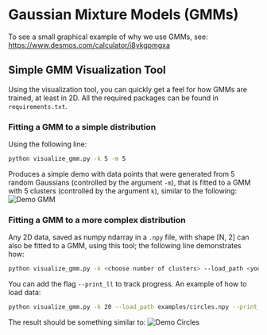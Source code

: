 # Gaussian Mixture Models (GMMs)
To see a small graphical example of why we use GMMs, see: https://www.desmos.com/calculator/i8ykgpmgxa

## Simple GMM Visualization Tool
Using the visualization tool, you can quickly get a feel for how GMMs are trained, at least in 2D. 
All the required packages can be found in ```requirements.txt```.

### Fitting a GMM to a simple distribution
Using the following line:
```bash
python visualize_gmm.py -k 5 -m 5
```
Produces a simple demo with data points that were generated from 5 random Gaussians (controlled by the argument ```-m```), that is fitted to a GMM with 5 clusters (controlled by the argument ```k```), similar to the following:
![Demo GMM](https://github.com/friedroy/gaussians/blob/master/examples/demo.gif)

### Fitting a GMM to a more complex distribution
Any 2D data, saved as numpy ndarray in a ```.npy``` file, with shape \[N, 2\] can also be fitted to a GMM, using this tool; the following line demonstrates how:
```bash
python visualize_gmm.py -k <choose number of clusters> --load_path <your .npy file path here> [--print_ll]
```
You can add the flag ```--print_ll``` to track progress. An example of how to load data:
```bash
python visualize_gmm.py -k 20 --load_path examples/circles.npy --print_ll -i 100 --fps 15
```
The result should be something similar to:
![Demo Circles](https://github.com/friedroy/gaussians/blob/master/examples/circles.gif)

